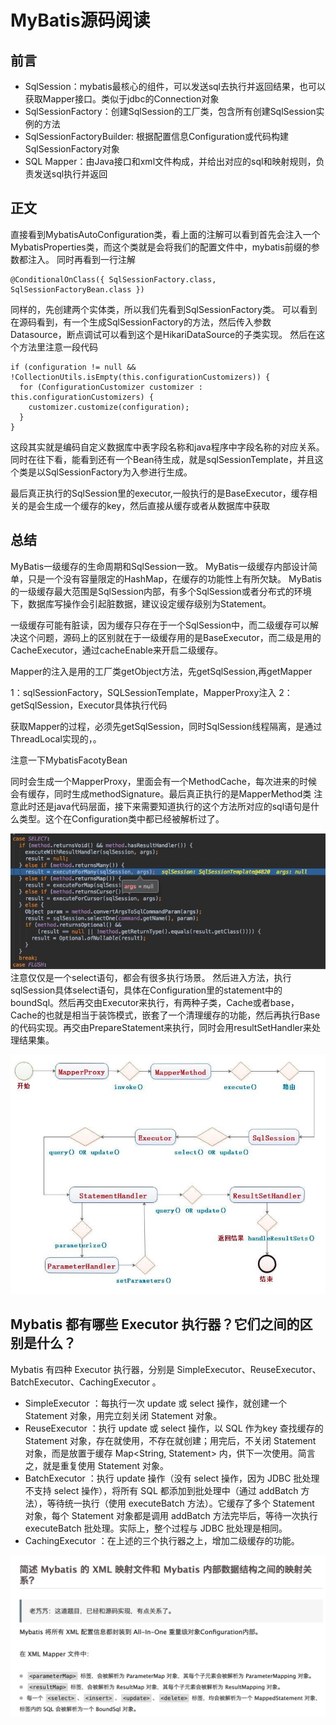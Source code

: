 # MyBatis源码阅读
## 前言
* SqlSession：mybatis最核心的组件，可以发送sql去执行并返回结果，也可以获取Mapper接口。类似于jdbc的Connection对象
* SqlSessionFactory：创建SqlSession的工厂类，包含所有创建SqlSession实例的方法
* SqlSessionFactoryBuilder: 根据配置信息Configuration或代码构建SqlSessionFactory对象
* SQL Mapper：由Java接口和xml文件构成，并给出对应的sql和映射规则，负责发送sql执行并返回

## 正文
直接看到MybatisAutoConfiguration类，看上面的注解可以看到首先会注入一个MybatisProperties类，而这个类就是会将我们的配置文件中，mybatis前缀的参数都注入。
同时再看到一行注解
````
@ConditionalOnClass({ SqlSessionFactory.class, SqlSessionFactoryBean.class })
````
同样的，先创建两个实体类，所以我们先看到SqlSessionFactory类。
可以看到在源码看到，有一个生成SqlSessionFactory的方法，然后传入参数Datasource，断点调试可以看到这个是HikariDataSource的子类实现。
然后在这个方法里注意一段代码
````
if (configuration != null && !CollectionUtils.isEmpty(this.configurationCustomizers)) {
  for (ConfigurationCustomizer customizer : this.configurationCustomizers) {
    customizer.customize(configuration);
  }
}
````
这段其实就是编码自定义数据库中表字段名称和java程序中字段名称的对应关系。
同时在往下看，能看到还有一个Bean待生成，就是sqlSessionTemplate，并且这个类是以SqlSessionFactory为入参进行生成。

最后真正执行的SqlSession里的executor,一般执行的是BaseExecutor，缓存相关的是会生成一个缓存的key，然后直接从缓存或者从数据库中获取




## 总结
MyBatis一级缓存的生命周期和SqlSession一致。
MyBatis一级缓存内部设计简单，只是一个没有容量限定的HashMap，在缓存的功能性上有所欠缺。
MyBatis的一级缓存最大范围是SqlSession内部，有多个SqlSession或者分布式的环境下，数据库写操作会引起脏数据，建议设定缓存级别为Statement。




一级缓存可能有脏读，因为缓存只存在于一个SqlSession中，而二级缓存可以解决这个问题，源码上的区别就在于一级缓存用的是BaseExecutor，而二级是用的CacheExecutor，通过cacheEnable来开启二级缓存。



Mapper的注入是用的工厂类getObject方法，先getSqlSession,再getMapper

1：sqlSessionFactory，SQLSessionTemplate，MapperProxy注入
2：getSqlSession，Executor具体执行代码



获取Mapper的过程，必须先getSqlSession，同时SqlSession线程隔离，是通过ThreadLocal实现的，。



注意一下MybatisFacotyBean

同时会生成一个MapperProxy，里面会有一个MethodCache，每次进来的时候会有缓存，同时生成methodSignature。最后真正执行的是MapperMethod类
注意此时还是java代码层面，接下来需要知道执行的这个方法所对应的sql语句是什么类型。这个在Configuration类中都已经被解析过了。

![](media/15630715264147/15631780342644.jpg)
注意仅仅是一个select语句，都会有很多执行场景。
然后进入方法，执行sqlSession具体select语句，具体在Configuration里的statement中的boundSql。然后再交由Executor来执行，有两种子类，Cache或者base，Cache的也就是相当于装饰模式，嵌套了一个清理缓存的功能，然后再执行Base的代码实现。再交由PrepareStatement来执行，同时会用resultSetHandler来处理结果集。



![](media/15630715264147/15631788219622.jpg)






## Mybatis 都有哪些 Executor 执行器？它们之间的区别是什么？
Mybatis 有四种 Executor 执行器，分别是 SimpleExecutor、ReuseExecutor、BatchExecutor、CachingExecutor 。

* SimpleExecutor ：每执行一次 update 或 select 操作，就创建一个 Statement 对象，用完立刻关闭 Statement 对象。
* ReuseExecutor ：执行 update 或 select 操作，以 SQL 作为key 查找缓存的 Statement 对象，存在就使用，不存在就创建；用完后，不关闭 Statement 对象，而是放置于缓存 Map<String, Statement> 内，供下一次使用。简言之，就是重复使用 Statement 对象。
* BatchExecutor ：执行 update 操作（没有 select 操作，因为 JDBC 批处理不支持 select 操作），将所有 SQL 都添加到批处理中（通过 addBatch 方法），等待统一执行（使用 executeBatch 方法）。它缓存了多个 Statement 对象，每个 Statement 对象都是调用 addBatch 方法完毕后，等待一次执行 executeBatch 批处理。实际上，整个过程与 JDBC 批处理是相同。
* CachingExecutor ：在上述的三个执行器之上，增加二级缓存的功能。



![-w798](media/15630715264147/15631791141587.jpg)
